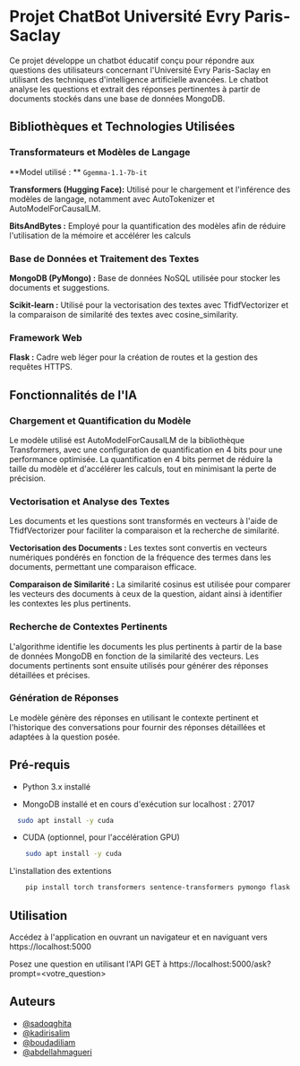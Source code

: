 
# Projet ChatBot Université Evry Paris-Saclay 

Ce projet développe un chatbot éducatif conçu pour répondre aux questions des utilisateurs concernant l'Université Evry Paris-Saclay en utilisant des techniques d'intelligence artificielle avancées. Le chatbot analyse les questions et extrait des réponses pertinentes à partir de documents stockés dans une base de données MongoDB.
## Bibliothèques et Technologies Utilisées

  ### Transformateurs et Modèles de Langage

**Model utilisé : ** `Ggemma-1.1-7b-it`

**Transformers (Hugging Face):** Utilisé pour le chargement et l'inférence des modèles de langage, notamment avec AutoTokenizer et AutoModelForCausalLM.

**BitsAndBytes :** Employé pour la quantification des modèles afin de réduire l'utilisation de la mémoire et accélérer les calculs


  ### Base de Données et Traitement des Textes
**MongoDB (PyMongo) :** Base de données NoSQL utilisée pour stocker les documents et suggestions.

**Scikit-learn :** Utilisé pour la vectorisation des textes avec TfidfVectorizer et la comparaison de similarité des textes avec cosine_similarity.

  ### Framework Web
**Flask :** Cadre web léger pour la création de routes et la gestion des requêtes HTTPS.


## Fonctionnalités de l'IA

  ### Chargement et Quantification du Modèle
Le modèle utilisé est AutoModelForCausalLM de la bibliothèque Transformers, avec une configuration de quantification en 4 bits pour une performance optimisée. La quantification en 4 bits permet de réduire la taille du modèle et d'accélérer les calculs, tout en minimisant la perte de précision.

  ### Vectorisation et Analyse des Textes
Les documents et les questions sont transformés en vecteurs à l'aide de TfidfVectorizer pour faciliter la comparaison et la recherche de similarité.

**Vectorisation des Documents :** Les textes sont convertis en vecteurs numériques pondérés en fonction de la fréquence des termes dans les documents, permettant une comparaison efficace.

**Comparaison de Similarité :** La similarité cosinus est utilisée pour comparer les vecteurs des documents à ceux de la question, aidant ainsi à identifier les contextes les plus pertinents.

  ### Recherche de Contextes Pertinents
L'algorithme identifie les documents les plus pertinents à partir de la base de données MongoDB en fonction de la similarité des vecteurs. Les documents pertinents sont ensuite utilisés pour générer des réponses détaillées et précises.

  ### Génération de Réponses
Le modèle génère des réponses en utilisant le contexte pertinent et l'historique des conversations pour fournir des réponses détaillées et adaptées à la question posée.
## Pré-requis

- Python 3.x installé 

- MongoDB installé et en cours d'exécution sur localhost : 27017
```bash
  sudo apt install -y cuda
```
- CUDA (optionnel, pour l'accélération GPU)
```bash
    sudo apt install -y cuda
```
L'installation des extentions 
```bash
    pip install torch transformers sentence-transformers pymongo flask flask-talisman scikit-learn numpy bson 
```


## Utilisation

Accédez à l'application en ouvrant un navigateur et en naviguant vers https://localhost:5000

Posez une question en utilisant l'API GET à https://localhost:5000/ask?prompt=<votre_question>
## Auteurs

- [@sadoqghita](https://github.com/sadoqghita)
- [@kadirisalim](https://github.com/SalimKad)
- [@boudadiliam](https://github.com/LiamBou)
- [@abdellahmagueri](https://github.com/abdellahmgr)
